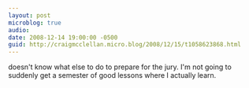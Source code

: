 ```yaml
---
layout: post
microblog: true
audio: 
date: 2008-12-14 19:00:00 -0500
guid: http://craigmcclellan.micro.blog/2008/12/15/t1058623868.html
---
```

doesn't know what else to do to prepare for the jury.  I'm not going to suddenly get a semester of good lessons where I actually learn.
